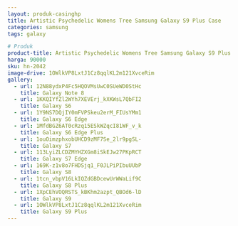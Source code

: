 ```yaml
---
layout: produk-casinghp
title: Artistic Psychedelic Womens Tree Samsung Galaxy S9 Plus Case
categories: samsung
tags: galaxy

# Produk
product-title: Artistic Psychedelic Womens Tree Samsung Galaxy S9 Plus Case
harga: 90000
sku: hn-2042
image-drive: 1OWlkVP8LxtJ1Cz8qqlKL2m121XvceRim
gallery:
  - url: 12N88ydxP4Fc5HQOVMsUwC0SUeWD0StHc
    title: Galaxy Note 8
  - url: 1KKQIYfZl2WYh7XEVErj_kXKWsL7QbFI2
    title: Galaxy S6
  - url: 1Y9NS7DQjIY0mFVPSkeu2erM_FIUsYMm1
    title: Galaxy S6 Edge
  - url: 1MfdBGZ6AT0cRzq15ESkWZqcI81WF_v_k
    title: Galaxy S6 Edge Plus
  - url: 1ouOimzphxobUHCD9zMF7Se_2lr9pgSL-
    title: Galaxy S7
  - url: 113LyiZLCDZMYHZXGm8iSkEJw27PKpRCT
    title: Galaxy S7 Edge
  - url: 169K-z1v8o7FHDSjq1_F0JLPiPIbuUUbP
    title: Galaxy S8
  - url: 1tcn_vbpV16LkIQZdGBDcewUrWWaLif9C
    title: Galaxy S8 Plus
  - url: 1XpCEhVOQRSTS_kBKhm2azpt_QBOd6-lD
    title: Galaxy S9
  - url: 1OWlkVP8LxtJ1Cz8qqlKL2m121XvceRim
    title: Galaxy S9 Plus
---
```

